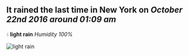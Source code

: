 ## It rained the last time in New York on *October 22nd 2016 around 01:09 am*
💧  **light rain** *Humidity 100%*

![light rain](http://openweathermap.org/img/w/10n.png)
